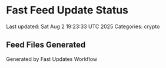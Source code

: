 # Fast Feed Update Status
Last updated: Sat Aug  2 19:23:33 UTC 2025
Categories: crypto

## Feed Files Generated

Generated by Fast Updates Workflow
